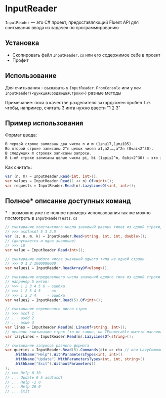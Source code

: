 ﻿# InputReader

`InputReader` — это С# проект, предоставляющий Fluent API для считывания ввода из задачек по программированию

## Установка

- Скопировать файл `InputReader.cs` или его содержимое себе в проект
- Профит

## Использование

Для считывания - вызывать у `InputReader.FromConsole`
или у `new InputReader(<функцияСоздающаяСтроки>)` разные методы

Примечание: пока в качестве разделителя захардкожен пробел
Т.е. чтобы, например, считать 3 инта нужно ввести "1 2 3"

## Пример использования

Формат ввода:

```markdown
В первой строке записаны два числа n и m (1≤n≤17,1≤m≤105).
Во второй строке записаны 2^n целых чисел a1,a2,…,a^2n (0≤ai<2^30).
В следующих m строках записаны запросы.
В i-ой строке записаны целые числа pi, bi (1≤pi≤2^n, 0≤bi<2^30) — это i-ый запрос.
```

Как считать:

```csharp
var (n, m) = InputReader.Read<int, int>();
var values = InputReader.Read(1 << n).Of<uint>();
var requests = InputReader.Read(m).LazyLinesOf<int, int>();
```

## Полное* описание доступных команд

\* - возможно уже не полное
примеры использования так же можно посмотреть в `InputReaderTests.cs`

```csharp
// считывание константного числа значений разных типов из одной строки, например:
// >>> asdfasdf 5 3 2.5
var (s, n, m, k) = InputReader.Read<string, int, int, double>(); 
// (допускается и одно значение)
// >>> 10
var value = InputReader.Read<int>();

// считывание любого числа значений одного типа из одной строки 
// >>> 0 1 2 1000000000
var values1 = InputReader.ReadArrayOf<ulong>();

// считывание определенного числа значений одного типа из одной строки (если их там больше или меньше - ошибка)
// например 5 интов:
// >>> 1 2 3 4 5 6 - ошибка
// >>> 1 2 3 4 5   - ок
// >>> 1 2 3 4     - ошибка
var values2 = InputReader.Read(5).Of<int>();

// считывание переменного числа строк 
// >>> asdf 1
// ... asdd 2
// ... aswe 3
var lines = InputReader.Read(m).LinesOf<string, int>();
// ленивое считывание строк (то же самое, но IEnumerable вместо массива)
var lazyLines = InputReader.Read(m).LazyLinesOf<string>();

// считывание запросов разного формата
var queries = InputReader.Read(5).Commands(ctx => ctx // или LazyCommands вместо Commands
    .WithName("Help").WithParametersTypes<int, int>()
    .WithName("Update").WithParametersTypes<int, int, string>()
    .WithName("Exit").WithoutParameters()
);
// >>> Help 0 10
// ... Update 0 5 asdfasdf
// ... Help -1 0
// ... Help 20 0
// ... Exit
```

